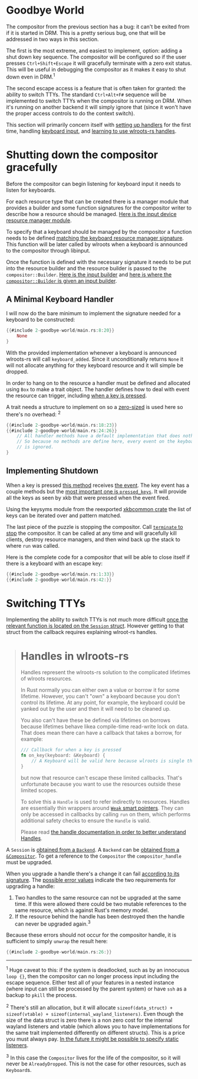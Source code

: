 # Goodbye World
The compositor from the previous section has a bug\: it can't be exited from if
it is started in DRM. This is a pretty serious bug, one that will be addressed
in two ways in this section.

The first is the most extreme, and easiest to implement, option: adding a shut
down key sequence. The compositor will be configured so if the user presses
`Ctrl+Shift+Escape` it will gracefully terminate with a zero exit status. This
will be useful in debugging the compositor as it makes it easy to shut down even
in DRM.<sup>1</sup>

The second escape access is a feature that is often taken for granted: the
ability to switch TTYs. The standard `Ctrl+Alt+F#` sequence will be implemented
to switch TTYs when the compositor is running on DRM. When it's running on
another backend it will simply ignore that (since it won't have the proper
access controls to do the context switch).

This section will primarily concern itself with [setting up
handlers](http://way-cooler.org/docs/wlroots/input/keyboard/trait.Handler.html)
for the first time, handling [keyboard
input](http://way-cooler.org/docs/wlroots/input/keyboard/event/struct.Key.html),
and [learning to use wlroots-rs handles](http://way-cooler.org/docs/wlroots/utils/struct.Handle.html).


# Shutting down the compositor gracefully
Before the compositor can begin listening for keyboard input it needs to listen 
for keyboards.

For each resource type that can be created there is a manager module that
provides a builder and some function signatures for the compositor writer to
describe how a resource should be managed. 
[Here is the input device resource manager module](http://way-cooler.org/docs/wlroots/input/manager/index.html).

To specify that a keyboard should be managed by the compositor a function needs
to be defined [matching the keyboard resource manager
signature](http://way-cooler.org/docs/wlroots/input/manager/type.KeyboardAdded.html).
This function will be later called by wlroots when a keyboard is announced to
the compositor through libinput.

Once the function is defined with the necessary signature it needs to be put
into the resource builder and the resource builder is passed to the
`compositor::Builder`. [Here is the input
builder](http://way-cooler.org/docs/wlroots/input/manager/struct.Builder.html)
and [here is where the `compositor::Builder` is given an input
builder](http://way-cooler.org/docs/wlroots/compositor/struct.Builder.html#method.input_manager).

## A Minimal Keyboard Handler

I will now do the bare minimum to implement the signature needed for a keyboard
to be constructed:

```rust
{{#include 2-goodbye-world/main.rs:8:20}}
    None
}
```

With the provided implementation whenever a keyboard is announced wlroots-rs
will call `keyboard_added`. Since it unconditionally returns `None` it will not
allocate anything for they keyboard resource and it will simple be dropped.

In order to hang on to the resource a handler must be defined and allocated
using `Box` to make a trait object. The handler defines how to deal with event
the resource can trigger, including [when a key is
pressed](http://way-cooler.org/docs/wlroots/input/keyboard/trait.Handler.html#method.on_key).

A trait needs a structure to implement on so a
[zero-sized](https://doc.rust-lang.org/nomicon/exotic-sizes.html) is used here
so there's no overhead: <sup>2</sup>

```rust
{{#include 2-goodbye-world/main.rs:18:23}}
{{#include 2-goodbye-world/main.rs:24:26}}
    // All handler methods have a default implementation that does nothing
    // So because no methods are define here, every event on the keyboard
    // is ignored.
}
```

## Implementing Shutdown
When a key is pressed [this
method](http://way-cooler.org/docs/wlroots/input/keyboard/trait.Handler.html#method.on_key)
receives [the
event](http://way-cooler.org/docs/wlroots/input/keyboard/event/struct.Key.html).
The key event has a couple methods but the [most important one is
`pressed_keys`](http://way-cooler.org/docs/wlroots/input/keyboard/event/struct.Key.html#method.pressed_keys).
It will provide all the keys as seen by xkb that were pressed when the event
fired.

Using the keysyms module from the reexported [xkbcommon
crate](https://crates.io/crates/xkbcommon) the list of keys can be iterated over
and pattern matched.

The last piece of the puzzle is stopping the compositor. Call [`terminate` to
stop](http://way-cooler.org/docs/wlroots/compositor/fn.terminate.html) the
compositor. It can be called at any time and will gracefully kill clients,
destroy resource managers, and then wind back up the stack to where `run` was
called.

Here is the complete code for a compositor that will be able to close itself if
there is a keyboard with an escape key:

``` rust
{{#include 2-goodbye-world/main.rs:1:33}}
{{#include 2-goodbye-world/main.rs:42:}}
```

# Switching TTYs
Implementing the ability to switch TTYs is not much more difficult [once the
relevant function is located on the `Session`
struct](http://way-cooler.org/docs/wlroots/backend/struct.Session.html#method.change_vt).
However getting to that struct from the callback requires explaining wlroot-rs
handles.

> # Handles in wlroots-rs
> Handles represent the wlroots-rs solution to the complicated lifetimes of
> wlroots resources.
>
> In Rust normally you can either own a value or borrow it for some lifetime.
> However, you can't
> "own" a keyboard because you don't control its lifetime. At any point, for
> example, the keyboard
> could be yanked out by the user and then it will need to be cleaned up.
>
> You also can't have these be defined via lifetimes on borrows because
> lifetimes behave likea
> compile-time read-write lock on data. That does mean there can have a callback
> that takes a borrow, for example:
> ```rust
> /// Callback for when a key is pressed
> fn on_key(keyboard: &Keyboard) {
>     // A Keyboard will be valid here because wlroots is single threaded.
> }
> ```
>
> but now that resource can't escape these limited callbacks. That's unfortunate
> because you want to use the resources outside these limited scopes.
>
> To solve this a `Handle` is used to refer indirectly to resources. Handles are
> essentially thin wrappers around
> [`Weak` smart pointers](https://doc.rust-lang.org/std/rc/struct.Weak.html).
> They can only be accessed in
> callbacks by calling `run` on them, which performs additional safety checks to
> ensure the `Handle` is valid.
>
> Please read [the handle documentation in order to better understand Handles](http://way-cooler.org/docs/wlroots/utils/struct.Handle.html).

A `Session` is [obtained from a
`Backend`](http://way-cooler.org/docs/wlroots/backend/enum.Backend.html#method.get_session).
A `Backend` can be [obtained from a
`&Compositor`](http://way-cooler.org/docs/wlroots/compositor/struct.Compositor.html#method.backend).
To get a reference to the `Compositor` the `compositor_handle` must be upgraded.

When you upgrade a handle there's a change it can fail [according to its
signature](http://way-cooler.org/docs/wlroots/utils/struct.Handle.html#method.run).
The [possible error
values](http://way-cooler.org/docs/wlroots/utils/enum.HandleErr.html) indicate
the two requirements for upgrading a handle:

1. Two handles to the same resource can not be upgraded at the same time. If
   this were allowed there could be two mutable references to the same resource,
   which is against Rust's memory model.
2. If the resource behind the handle has been destroyed then the handle can
   never be upgraded again.<sup>3</sup>


Because these errors should not occur for the compositor handle, it is
sufficient to simply `unwrap` the result here:

```rust
{{#include 2-goodbye-world/main.rs:26:}}
```

---
<sup>1</sup> Huge caveat to this: if the system is deadlocked, such as by an
innocuous `loop {}`, then the compositor can no longer process input including
the escape sequence. Either test all of your features in a nested instance
(where input can still be processed by the parent system) or have `ssh` as a
backup to `pkill` the process.

<sup>2</sup> There's still an allocation, but it will allocate
`sizeof(data_struct) + sizeof(vtable) + sizeof(internal_wayland_listeners)`.
Even though the size of the data struct is zero there is a non zero cost for the
internal wayland listeners and vtable (which allows you to have implementations
for the same trait implemented differently on different structs). This is a
price you must always pay. [In the future it might be possible to specify static
listeners](https://github.com/swaywm/wlroots-rs/issues/238).

<sup>3</sup> In this case the `Compositor` lives for the life of the compositor,
so it will never be `AlreadyDropped`. This is not the case for other resources,
such as `Keyboard`s.
